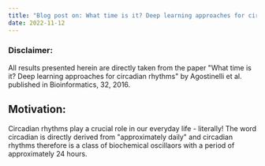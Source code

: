 ```yaml
---
title: "Blog post on: What time is it? Deep learning approaches for circadian rhythms."
date: 2022-11-12
---
```


### Disclaimer: 
All results presented herein are directly taken from the paper "What time is it? Deep learning approaches for circadian rhythms" by Agostinelli et al. published in Bioinformatics, 32, 2016.
	
## Motivation:
Circadian rhythms play a crucial role in our everyday life - literally! The word circadian is directly derived from "approximately daily" and circadian rhythms therefore is a class of biochemical oscillaors with a period of approximately 24 hours.


